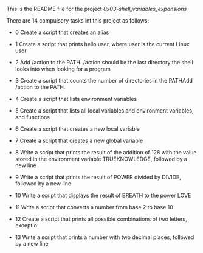 This is the README file for the project *0x03-shell_variables_expansions*

There are 14 compulsory tasks int this project as follows:

 -	0   Create a script that creates an alias

 - 	1   Create a script that prints hello user, where user is the current Linux user

 -	2   Add /action to the PATH. /action should be the last directory the shell looks into when looking for a program

 -	3   Create a script that counts the number of directories in the PATHAdd /action to the PATH.

 - 	4   Create a script that lists environment variables

 -	5   Create a script that lists all local variables and environment variables, and functions

 -	6   Create a script that creates a new local variable

 -	7   Create a script that creates a new global variable

 - 	8   Write a script that prints the result of the addition of 128 with the value stored in the environment variable TRUEKNOWLEDGE, followed by a new line

 -	9   Write a script that prints the result of POWER divided by DIVIDE, followed by a new line

 -	10  Write a script that displays the result of BREATH to the power LOVE

 -	11  Write a script that converts a number from base 2 to base 10

 -	12  Create a script that prints all possible combinations of two letters, except o

 -	13  Write a script that prints a number with two decimal places, followed by a new line

